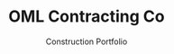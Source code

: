 ---
feature: true
title: OML Contracting Co
subtitle: Construction Portfolio
color:
  r: 220
  g: 184
  b: 105
bkgimage: '/images/oml-contracting/background.jpg'
link: http://omlhawaii.com
code: https://github.com/omlhawaii/omlhawaii.github.io
tech:
  - CSS 3D
  - JavaScript
summary: >
  I worked with OML Contracting to redesign their portfolio. The site
  is designed to hide loading times by quickly downloading enough code to
  display the basic site, then running in the background to add on additional
  functionality and design.
---